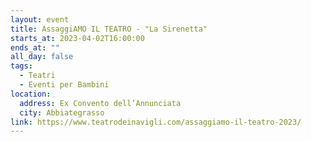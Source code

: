 ```yaml
---
layout: event
title: AssaggiAMO IL TEATRO - "La Sirenetta"
starts_at: 2023-04-02T16:00:00
ends_at: ""
all_day: false
tags:
  - Teatri
  - Eventi per Bambini
location:
  address: Ex Convento dell’Annunciata
  city: Abbiategrasso
link: https://www.teatrodeinavigli.com/assaggiamo-il-teatro-2023/
---
```

